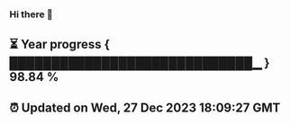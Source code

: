 ### Hi there 👋
⏳ Year progress { █████████████████████████████▁ } 98.84 %
---
⏰ Updated on Wed, 27 Dec 2023 18:09:27 GMT
---
